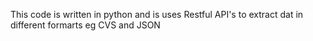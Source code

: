 This code is written in python and is uses Restful API's to extract dat in different formarts eg CVS and JSON
